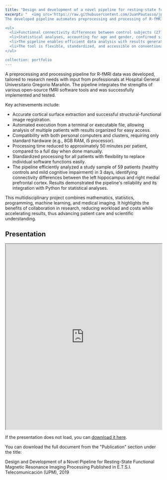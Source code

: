 ```yaml
---
title: "Design and development of a novel pipeline for resting-state functional magnetic resonance imaging processing"
excerpt: "  <img src='https://raw.githubusercontent.com/JuanPautasso/jp-info/master/images/image_24.jpg'>
The developed pipeline automates preprocessing and processing of R-fMRI data to analyze functional connectivity, particularly in the Default Mode Network (DMN). Key outcomes include:

<ul>
  <li>Functional connectivity differences between control subjects (27) and patients with mild cognitive impairment (32) were identified, specifically reduced connectivity between the left hippocampus and right medial prefrontal cortex.</li>
  <li>Statistical analyses, accounting for age and gender, confirmed significant differences (p < 0.05 after Bonferroni correction).</li>
  <li>The pipeline enables efficient data analysis with results generated in approximately 50 minutes per subject, a significant improvement over manual methods.</li>
  <li>The tool is flexible, standardized, and accessible on conventional hardware, promoting widespread usability and reducing workload and costs for researchers and clinicians.</li>
</ul>

collection: portfolio
---
```


A preprocessing and processing pipeline for R-fMRI data was developed, tailored to research needs with input from professionals at Hospital General Universitario Gregorio Marañón. The pipeline integrates the strengths of various open-source fMRI software tools and was successfully implemented and tested.

Key achievements include:

- Accurate cortical surface extraction and successful structural-functional image registration.
- Automated execution from a terminal or executable file, allowing analysis of multiple patients with results organized for easy access.
- Compatibility with both personal computers and clusters, requiring only standard hardware (e.g., 8GB RAM, i5 processor).
- Processing time reduced to approximately 50 minutes per patient, compared to a full day when done manually.
- Standardized processing for all patients with flexibility to replace individual software functions easily.
- The pipeline efficiently analyzed a study sample of 59 patients (healthy controls and mild cognitive impairment) in 3 days, identifying connectivity differences between the left hippocampus and right medial prefrontal cortex. Results demonstrated the pipeline's reliability and its integration with Python for statistical analyses.

This multidisciplinary project combines mathematics, statistics, programming, machine learning, and medical imaging. It highlights the benefits of collaboration in research, reducing workload and costs while accelerating results, thus advancing patient care and scientific understanding.

<section id="presentation">
  <h2>Presentation</h2>
  <iframe src="https://docs.google.com/gview?url=https://raw.githubusercontent.com/JuanPautasso/jp-info/master/images/Presentation_TFM.pdf&embedded=true" width="100%" height="600px"></iframe>
  <p>If the presentation does not load, you can <a href="https://raw.githubusercontent.com/JuanPautasso/jp-info/master/images/Presentation_TFM.pdf" target="_blank">download it here</a>.</p>
</section>

You can download the full document from the "Publication" section under the title:

Design and Development of a Novel Pipeline for Resting-State Functional Magnetic Resonance Imaging Processing
Published in E.T.S.I. Telecomunicación (UPM), 2019
